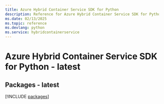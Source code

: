 ```yaml
---
title: Azure Hybrid Container Service SDK for Python
description: Reference for Azure Hybrid Container Service SDK for Python
ms.date: 02/13/2025
ms.topic: reference
ms.devlang: python
ms.service: hybridcontainerservice
---
```

# Azure Hybrid Container Service SDK for Python - latest
## Packages - latest
[!INCLUDE [packages](hybrid-container-service-index.md)]